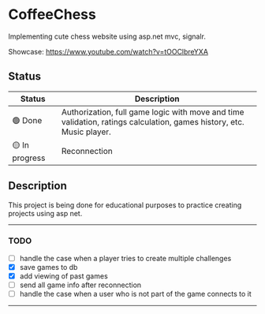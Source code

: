 # CoffeeChess

Implementing cute chess website using asp.net mvc, signalr.

Showcase: https://www.youtube.com/watch?v=tOOClbreYXA

## Status

| Status | Description |
|--------|---------|
| 🟢 Done | Authorization, full game logic with move and time validation, ratings calculation, games history, etc.<br/> Music player. |
| 🟡 In progress | Reconnection |

## Description

This project is being done for educational purposes to practice creating projects using asp net.

---
### TODO
- [ ] handle the case when a player tries to create multiple challenges
- [x] save games to db
- [x] add viewing of past games
- [ ] send all game info after reconnection
- [ ] handle the case when a user who is not part of the game connects to it
---
